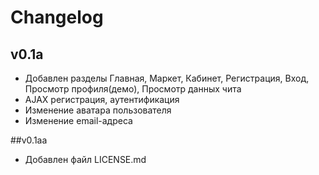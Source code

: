 # Changelog
## v0.1a
- Добавлен разделы Главная, Маркет, Кабинет,  Регистрация, Вход, Просмотр профиля(демо), Просмотр данных чита
- AJAX регистрация, аутентификация
- Изменение аватара пользователя
- Изменение email-адреса

##v0.1aa
- Добавлен файл LICENSE.md
